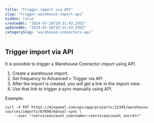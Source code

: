 ```yaml
---
title: "Trigger import via API"
slug: "trigger-warehouse-import-api"
hidden: false
createdAt: "2024-07-26T19:31:43.295Z"
updatedAt: "2024-07-26T19:31:43.295Z"
categorySlug: "warehouse-connectors-api"
---
```


## Trigger import via API

It is possible to trigger a Warehouse Connector import using API.

1. Create a warehouse import.
2. Set frequency to Advanced > Trigger via API
3. After the import is created, you will get a link in the import view.
4. Use that link to trigger a sync manually using API.

Example:

```text
curl -X PUT https://mixpanel.com/api/app/projects/12345/warehouse-sources/imports/67890/manual-sync \
	--user "<serviceaccount_username>:<serviceaccount_secret>"
```
